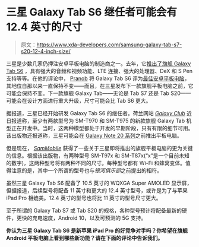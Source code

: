 # 三星 Galaxy Tab S6 继任者可能会有 12.4 英寸的尺寸

> 原文：<https://www.xda-developers.com/samsung-galaxy-tab-s7-s20-12-4-inch-size/>

三星是少数几家仍押注安卓平板电脑的制造商之一。去年，它[推出了旗舰 Galaxy Tab S6](https://www.xda-developers.com/samsung-galaxy-tab-s6-spen-announced/) ，具有强大的音频和视频功能、LTE 连接、强大的处理器、DeX 和 S Pen 支持等等。在他的评论中， [Pranob](http://xda-developers.com/author/pranobmehrotra/) 将 Galaxy Tab S6 评为[最佳安卓平板电脑](https://www.xda-developers.com/samsung-galaxy-tab-s6-review/)，其地位自那以来一直保持不变——而且，在三星发布下一款旗舰平板电脑之前，它可能会保持不变。下一款旗舰 Galaxy Tab——无论是 Tab S7 还是 Tab S20——可能会在设计方面进行重大升级，尺寸可能会比 Tab S6 更大。

据报道，三星已经开始研发 Galaxy Tab S6 的继任者。荷兰网站 *[Galaxy Club](https://translate.google.co.in/translate?sl=auto&tl=en&u=https%3A%2F%2Fwww.galaxyclub.nl%2Fnieuws%2Fsamsungs-volgende-high-end-tablet-in-de-maak-sm-t970-en-sm-t975-galaxy-tab-s7%2F)* 近日报道称，至少有两款型号为 SM-T970 和 SM-T975 的新款旗舰 Galaxy Tab 机型正在开发中。当时，这两种模型都处于开发的早期阶段，只有有限的细节可用。该出版物还报道称，三星可能会在 [Galaxy Note 20 系列](https://www.xda-developers.com/samsung-galaxy-s20-kernel-galaxy-note-20-galaxy-fold-2/)之前推出平板电脑。

但是现在， *[SamMobile](https://www.sammobile.com/news/exclusive-samsungs-next-flagship-tablets-12-4-11-inch-displays/)* 获得了一些关于三星即将推出的旗舰平板电脑的更为关键的信息。根据该出版物，有两种型号 SM-T97x 和 SM-T87x(“x”是一个目前未知的数字)，这两种型号将有两种不同的尺寸。每种型号都有 Wi-Fi 和蜂窝变体。值得注意的是，其中一个所谓的型号也与*银河俱乐部*之前提出的相符。

虽然三星 Galaxy Tab S6 配备了 10.5 英寸的 WQXGA Super AMOLED 显示屏，但据报道，后续型号将配备 11 英寸和更大的 12.4 英寸型号，或许是为了与苹果 iPad Pro 相媲美。12.4 英寸的型号也将比 11 英寸的型号尺寸更大。

至于所谓的 Galaxy Tab S7 或 Tab S20 的规格，各种型号预计将配备最新的硬件，更快的充电速度，Android 10，以及可预测的 5G 支持。

**你认为三星 Galaxy Tab S6 是新苹果 iPad Pro 的好竞争对手吗？你希望在旗舰 Android 平板电脑上看到哪些新功能？请在下面的评论中告诉我们。**